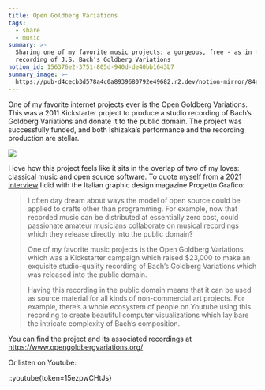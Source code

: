 ```yaml
---
title: Open Goldberg Variations
tags:
  - share
  - music
summary: >-
  Sharing one of my favorite music projects: a gorgeous, free - as in freedom -
  recording of J.S. Bach’s Goldberg Variations
notion_id: 156376e2-3751-805d-940d-de40bb1643b7
summary_image: >-
  https://pub-d4cecb3d578a4c0a8939680792e49682.r2.dev/notion-mirror/84ebb48c-616a-4f51-ae9a-991a4e0a7e9b/7b56fa52-3bd0-47a8-bc49-f186f3df9021/image.png
---
```

One of my favorite internet projects ever is the Open Goldberg Variations. This was a 2011 Kickstarter project to produce a studio recording of Bach’s Goldberg Variations and donate it to the public domain. The project was successfully funded, and both Ishizaka’s performance and the recording production are stellar.

![](https://pub-d4cecb3d578a4c0a8939680792e49682.r2.dev/notion-mirror/84ebb48c-616a-4f51-ae9a-991a4e0a7e9b/7b56fa52-3bd0-47a8-bc49-f186f3df9021/image.png)

I love how this project feels like it sits in the overlap of two of my loves: classical music and open source software. To quote myself from [a 2021 interview](https://jordaneldredge.com/blog/this-software-is-punk-rock/) I did with the Italian graphic design magazine Progetto Grafico:

> I often day dream about ways the model of open source could be applied to crafts other than programming. For example, now that recorded music can be distributed at essentially zero cost, could passionate amateur musicians collaborate on musical recordings which they release directly into the public domain?
>
> One of my favorite music projects is the Open Goldberg Variations, which was a Kickstarter campaign which raised $23,000 to make an exquisite studio-quality recording of Bach’s Goldberg Variations which was released into the public domain.
>
> Having this recording in the public domain means that it can be used as source material for all kinds of non-commercial art projects. For example, there’s a whole ecosystem of people on Youtube using this recording to create beautiful computer visualizations which lay bare the intricate complexity of Bach’s composition.

You can find the project and its associated recordings at <https://www.opengoldbergvariations.org/>

Or listen on Youtube:

::youtube{token=15ezpwCHtJs}
